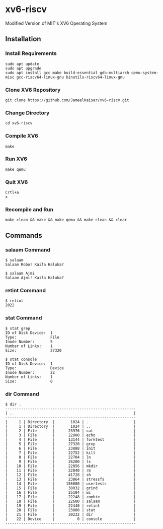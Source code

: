 # xv6-riscv
Modified Version of MIT's XV6 Operating System

## Installation
### Install Requirements
```
sudo apt update
sudo apt upgrade
sudo apt install gcc make build-essential gdb-multiarch qemu-system-misc gcc-riscv64-linux-gnu binutils-riscv64-linux-gnu
```

### Clone XV6 Repository
```
git clone https://github.com/JameelKaisar/xv6-riscv.git
```

### Change Directory
```
cd xv6-riscv
```

### Compile XV6
```
make
```

### Run XV6
```
make qemu
```

### Quit XV6
```
Crtl+a
x
```

### Recompile and Run
```
make clean && make && make qemu && make clean && clear
```

## Commands
### salaam Command
```
$ salaam
Salaam Robo! Kaifa Haluka?
```

```
$ salaam Ajmi
Salaam Ajmi! Kaifa Haluka?
```

### retint Command
```
$ retint
2022
```

### stat Command
```
$ stat grep
ID of Disk Device:  1
Type:               File
Inode Number:       5
Number of Links:    1
Size:               27320
```

```
$ stat console
ID of Disk Device:  1
Type:               Device
Inode Number:       22
Number of Links:    1
Size:               0
```

### dir Command
```
$ dir .
----------------------------------------------------------
| .                                                      |
----------------------------------------------------------
|     1 | Directory  |       1024 | .                    |
|     1 | Directory  |       1024 | ..                   |
|     2 | File       |      23976 | cat                  |
|     3 | File       |      22800 | echo                 |
|     4 | File       |      13144 | forktest             |
|     5 | File       |      27320 | grep                 |
|     6 | File       |      23888 | init                 |
|     7 | File       |      22752 | kill                 |
|     8 | File       |      22704 | ln                   |
|     9 | File       |      26200 | ls                   |
|    10 | File       |      22856 | mkdir                |
|    11 | File       |      22840 | rm                   |
|    12 | File       |      41728 | sh                   |
|    13 | File       |      23864 | stressfs             |
|    14 | File       |     156080 | usertests            |
|    15 | File       |      38032 | grind                |
|    16 | File       |      25104 | wc                   |
|    17 | File       |      22248 | zombie               |
|    18 | File       |      22600 | salaam               |
|    19 | File       |      22440 | retint               |
|    20 | File       |      23800 | stat                 |
|    21 | File       |      30232 | dir                  |
|    22 | Device     |          0 | console              |
----------------------------------------------------------
```
